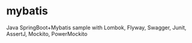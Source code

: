 # mybatis
Java SpringBoot+Mybatis sample with Lombok, Flyway, Swagger, Junit, AssertJ, Mockito, PowerMockito